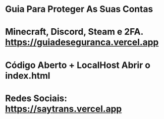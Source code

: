 # Guia Para Proteger As Suas Contas
# Minecraft, Discord, Steam e 2FA. https://guiadeseguranca.vercel.app
# Código Aberto + LocalHost Abrir o index.html
# Redes Sociais: https://saytrans.vercel.app
